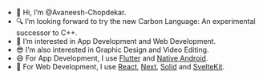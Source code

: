 - 👋 Hi, I’m @Avaneesh-Chopdekar.
- 🔍 I’m looking forward to try the new Carbon Language: An experimental successor to C++.
- 👀 I’m interested in App Development and Web Development.
- 😎 I’m also interested in Graphic Design and Video Editing.
- 😄 For App Development, I use [Flutter](https://flutter.dev/) and [Native Android](https://developer.android.com/).
- 🌱 For Web Development, I use [React](https://reactjs.org/), [Next](https://nextjs.org/), [Solid](https://www.solidjs.com/) and [SvelteKit](https://kit.svelte.dev/).

<!---
Avaneesh-Chopdekar/Avaneesh-Chopdekar is a ✨ special ✨ repository because its `README.md` (this file) appears on your GitHub profile.
You can click the Preview link to take a look at your changes.
--->
